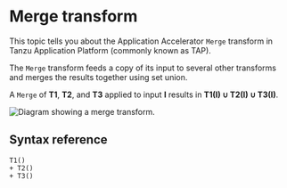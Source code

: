 # Merge transform

This topic tells you about the Application Accelerator `Merge` transform in Tanzu Application Platform (commonly known as TAP).

The `Merge` transform feeds a copy of its input to several other transforms and
merges the results together using set union.

A `Merge` of **T1**, **T2**, and **T3** applied to input **I** results in **T1(I) ∪ T2(I) ∪ T3(I)**.

![Diagram showing a merge transform.](images/merge.svg)

## <a id="syntax-reference"></a>Syntax reference

```plaintext
T1()
+ T2()
+ T3()
```

